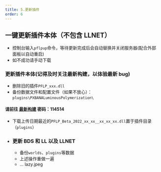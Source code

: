 ```yaml
---
title: 5.更新插件
order: 6
---
```


## 一键更新插件本体（不包含 LLNET）

- 控制台输入`pflpup`命令，等待更新完成后会自动替换并关闭服务器(配合外部面板以自动重启)
- 如不成功请手动下载

### 更新插件本体(记得及时关注最新构建，以体验最新 bug)

- 删除旧的插件`PFLP_xxx.dll`
- 备份数据文件和配置文件（如果不放心）：`plugins\PXBANALuminousPolymerization\`

#### 请前往 [最新构建](https://gxh.lanzoum.com/b03v3gxbi) 密码：114514

- 下载上传日期最近的`PFLP_Beta_2022_xx_xx__xx_xx_xx.dll`置于插件目录（`plugins`）
- ### 更新 BDS 和 LL 以及 LLNET
  - 备份`worlds`、`plugins`等数据
  - 上述操作重做一遍
  - ...
    lazy.jpeg
